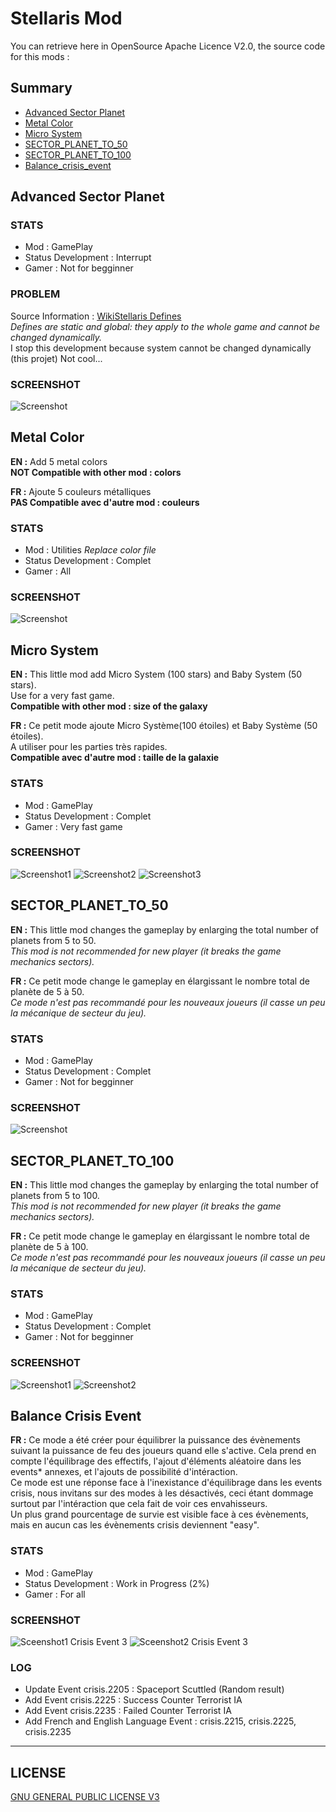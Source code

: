 # Stellaris Mod

You can retrieve here in OpenSource Apache Licence V2.0,
the source code for this mods :

## Summary

* [Advanced Sector Planet](#advanced-sector-planet)
* [Metal Color](#metal-color)
* [Micro System](#micro-system)
* [SECTOR_PLANET_TO_50](#sector_planet_to_50)
* [SECTOR_PLANET_TO_100](#sector_planet_to_100)
* [Balance_crisis_event](#balance-crisis-event)

## Advanced Sector Planet

### STATS

* Mod : GamePlay
* Status Development : Interrupt
* Gamer : Not for begginner

### PROBLEM

Source Information : [WikiStellaris Defines](http://www.stellariswiki.com/Defines)
<br><i>Defines are static and global: they apply to the whole game and cannot be changed dynamically.</i>
<br>I stop this development because system cannot be changed dynamically (this projet)
Not cool...

### SCREENSHOT

![Screenshot](sector_planet_dev.jpg)
<br>

## Metal Color

<b>EN :</b> Add 5 metal colors
<br><b>NOT Compatible with other mod : colors</b>

<b>FR :</b> Ajoute 5 couleurs métalliques
<br><b>PAS Compatible avec d'autre mod : couleurs</b>

### STATS

* Mod : Utilities <i>Replace color file</i>
* Status Development : Complet
* Gamer : All

### SCREENSHOT

![Screenshot](metal_color/metal_color.png)
<br>

## Micro System

<b>EN :</b> This little mod add Micro System (100 stars) and Baby System (50 stars).
<br>Use for a very fast game.
<br><b>Compatible with other mod : size of the galaxy</b>

<b>FR :</b> Ce petit mode ajoute Micro Système(100 étoiles) et Baby Système (50 étoiles).
<br>A utiliser pour les parties très rapides.
<br><b>Compatible avec d'autre mod : taille de la galaxie</b>

### STATS

* Mod : GamePlay
* Status Development : Complet
* Gamer : Very fast game

### SCREENSHOT

![Screenshot1](micro_system_select_screenshot.jpg)
![Screenshot2](baby_system_screenshot.jpg)
![Screenshot3](micro_system_screenshot.jpg)
<br>

## SECTOR_PLANET_TO_50

<b>EN :</b> This little mod changes the gameplay by enlarging the total number of planets from 5 to 50.
<br><i>This mod is not recommended for new player (it breaks the game mechanics sectors).</i>

<b>FR :</b> Ce petit mode change le gameplay en élargissant le nombre total de planète de 5 à 50.
<br><i>Ce mode n'est pas recommandé pour les nouveaux joueurs (il casse un peu la mécanique de secteur du jeu).</i>

### STATS

* Mod : GamePlay
* Status Development : Complet
* Gamer : Not for begginner

### SCREENSHOT

![Screenshot](sector_planet_50_screenshot.png)
<br>

## SECTOR_PLANET_TO_100

<b>EN :</b> This little mod changes the gameplay by enlarging the total number of planets from 5 to 100.
<br><i>This mod is not recommended for new player (it breaks the game mechanics sectors).</i>

<b>FR :</b> Ce petit mode change le gameplay en élargissant le nombre total de planète de 5 à 100.
<br><i>Ce mode n'est pas recommandé pour les nouveaux joueurs (il casse un peu la mécanique de secteur du jeu).</i>

### STATS

* Mod : GamePlay
* Status Development : Complet
* Gamer : Not for begginner

### SCREENSHOT

![Screenshot1](sector_planet_100_screenshot.png)
![Screenshot2](sector_planet_100_screenshot2.jpg)
<br>

## Balance Crisis Event
<!-- Description -->
<b>FR :</b> Ce mode a été créer pour équilibrer la puissance des évènements suivant la puissance de feu des joueurs quand elle s'active. Cela prend en compte l'équilibrage des effectifs, l'ajout d'éléments aléatoire dans les events* annexes, et l'ajouts de possibilité d'intéraction.
<br>Ce mode est une réponse face à l'inexistance d'équilibrage dans les events crisis, nous invitans sur des modes à les désactivés, ceci étant dommage surtout par l'intéraction que cela fait de voir ces envahisseurs.
<br>Un plus grand pourcentage de survie est visible face à ces évènements, mais en aucun cas les évènements crisis deviennent "easy".

### STATS

* Mod : GamePlay
* Status Development : Work in Progress (2%)
* Gamer : For all

### SCREENSHOT

![Sceenshot1 Crisis Event 3](crisis_event_3_spaceport_screenshot.jpg)
![Sceenshot2 Crisis Event 3](crisis_event_3_spaceport_screenshot2.jpg)

### LOG

* Update Event crisis.2205 : Spaceport Scuttled (Random result)
* Add Event crisis.2225 : Success Counter Terrorist IA
* Add Event crisis.2235 : Failed Counter Terrorist IA
* Add French and English Language Event : crisis.2215, crisis.2225, crisis.2235

---

## LICENSE

[GNU GENERAL PUBLIC LICENSE V3](LICENSE)